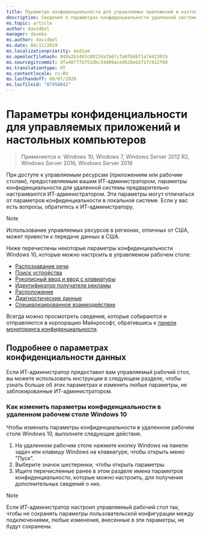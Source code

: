 ```yaml
---
title: Параметры конфиденциальности для управляемых приложений и настольных компьютеров
description: Сведения о параметрах конфиденциальности удаленной системы при использовании управляемых приложений и рабочих столов.
ms.topic: article
author: davidbel
manager: daveba
ms.author: davidbel
ms.date: 04/12/2019
ms.localizationpriority: medium
ms.openlocfilehash: 848a2b1493c8022da7b6fcfa0fb6bf1a7441391b
ms.sourcegitcommit: dfa48f77b751dbc34409aced628eb2f17c912f08
ms.translationtype: HT
ms.contentlocale: ru-RU
ms.lasthandoff: 08/07/2020
ms.locfileid: "87958042"
---
```

# <a name="privacy-settings-for-managed-apps-and-desktops"></a>Параметры конфиденциальности для управляемых приложений и настольных компьютеров

>Применяется к: Windows 10, Windows 7, Windows Server 2012 R2, Windows Server 2016, Windows Server 2019

При доступе к управляемым ресурсам (приложениям или рабочим столам), предоставляемым вашим ИТ-администратором, параметры конфиденциальности для удаленной системы предварительно настраиваются ИТ-администратором. Эти параметры могут отличаться от параметров конфиденциальности в локальной системе. Если у вас есть вопросы, обратитесь к ИТ-администратору.

>[!NOTE]
>Использование управляемых ресурсов в регионах, отличных от США, может привести к передаче данных в США.

Ниже перечислены некоторые параметры конфиденциальности Windows 10, которые можно настроить в управляемом рабочем столе:

- [Распознавание речи](https://go.microsoft.com/fwlink/?linkid=874646)
- [Поиск устройства](https://go.microsoft.com/fwlink/?linkid=533063)
- [Рукописный ввод и ввод с клавиатуры](https://go.microsoft.com/fwlink/?linkid=874646)
- [Идентификатор получателя рекламы](https://go.microsoft.com/fwlink/?linkid=838419)
- [Расположение](https://go.microsoft.com/fwlink/?linkid=529987)
- [Диагностические данные](https://go.microsoft.com/fwlink/?linkid=614828)
- [Специализированное взаимодействие](https://go.microsoft.com/fwlink/?linkid=614828)

Всегда можно просмотреть сведения, которые собираются и отправляются в корпорацию Майкрософт, обратившись к [панели мониторинга конфиденциальности](https://go.microsoft.com/fwlink/?linkid=864206).

## <a name="learn-more-about-privacy-settings"></a>Подробнее о параметрах конфиденциальности данных

Если ИТ-администратор предоставил вам управляемый рабочий стол, вы можете использовать инструкции в следующем разделе, чтобы узнать больше об этих параметрах и изменить любые параметры, не заблокированные ИТ-администратором.

### <a name="how-to-change-privacy-settings-in-windows-10-remote-desktops"></a>Как изменить параметры конфиденциальности в удаленном рабочем столе Windows 10

Чтобы изменить параметры конфиденциальности в удаленном рабочем столе Windows 10, выполните следующие действия.

1. На удаленном рабочем столе нажмите кнопку Windows на панели задач или клавишу Windows на клавиатуре, чтобы открыть меню "Пуск".
2. Выберите значок шестеренки, чтобы открыть параметры.
3. Ищите перечисленные ранее в этом разделе имена параметров конфиденциальности, которые можно настроить, для получения дополнительных сведений о них.

>[!NOTE]
> Если ИТ-администратор настроил управляемый рабочий стол так, чтобы не сохранять параметры пользовательской конфигурации между подключениями, любые изменения, внесенные в эти параметры, не будут сохранены.
